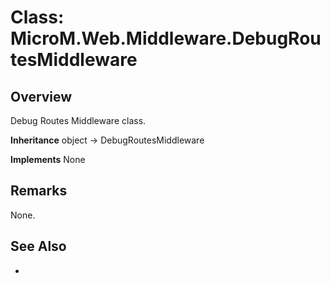 # Class: MicroM.Web.Middleware.DebugRoutesMiddleware
## Overview
Debug Routes Middleware class.

**Inheritance**
object -> DebugRoutesMiddleware

**Implements**
None

## Remarks
None.

## See Also
-
